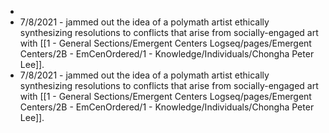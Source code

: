 -
- 7/8/2021 - jammed out the idea of a polymath artist ethically synthesizing resolutions to conflicts that arise from socially-engaged art with [[1 - General Sections/Emergent Centers Logseq/pages/Emergent Centers/2B - EmCenOrdered/1 - Knowledge/Individuals/Chongha Peter Lee]].
- 7/8/2021 - jammed out the idea of a polymath artist ethically synthesizing resolutions to conflicts that arise from socially-engaged art with [[1 - General Sections/Emergent Centers Logseq/pages/Emergent Centers/2B - EmCenOrdered/1 - Knowledge/Individuals/Chongha Peter Lee]].